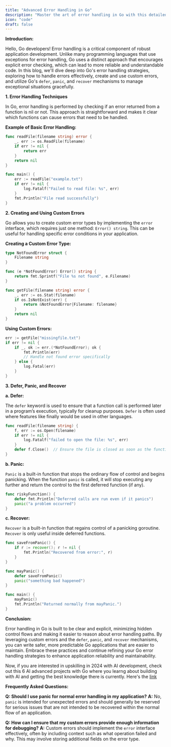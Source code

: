 ```yaml
---
title: "Advanced Error Handling in Go"
description: "Master the art of error handling in Go with this detailed guide. Learn about error handling techniques, how to create and use custom errors, and how to effectively use defer, panic, and recover in your applications."
icon: "code"
draft: false
---
```

**Introduction:**

Hello, Go developers! Error handling is a critical component of robust application development. Unlike many programming languages that use exceptions for error handling, Go uses a distinct approach that encourages explicit error checking, which can lead to more reliable and understandable code. In this blog, we'll dive deep into Go's error handling strategies, exploring how to handle errors effectively, create and use custom errors, and utilize Go's `defer`, `panic`, and `recover` mechanisms to manage exceptional situations gracefully.

**1. Error Handling Techniques**

In Go, error handling is performed by checking if an error returned from a function is nil or not. This approach is straightforward and makes it clear which functions can cause errors that need to be handled.

**Example of Basic Error Handling:**

```go
func readFile(filename string) error {
    _, err := os.ReadFile(filename)
    if err != nil {
        return err
    }
    return nil
}

func main() {
    err := readFile("example.txt")
    if err != nil {
        log.Fatalf("Failed to read file: %s", err)
    }
    fmt.Println("File read successfully")
}
```

**2. Creating and Using Custom Errors**

Go allows you to create custom error types by implementing the `error` interface, which requires just one method: `Error() string`. This can be useful for handling specific error conditions in your application.

**Creating a Custom Error Type:**

```go
type NotFoundError struct {
    Filename string
}

func (e *NotFoundError) Error() string {
    return fmt.Sprintf("File %s not found", e.Filename)
}

func getFile(filename string) error {
    _, err := os.Stat(filename)
    if os.IsNotExist(err) {
        return &NotFoundError{Filename: filename}
    }
    return nil
}
```

**Using Custom Errors:**

```go
err := getFile("missingfile.txt")
if err != nil {
    if _, ok := err.(*NotFoundError); ok {
        fmt.Println(err)
        // Handle not found error specifically
    } else {
        log.Fatal(err)
    }
}
```

**3. Defer, Panic, and Recover**

**a. Defer:**

The `defer` keyword is used to ensure that a function call is performed later in a program’s execution, typically for cleanup purposes. `Defer` is often used where features like finally would be used in other languages.

```go
func readFile(filename string) {
    f, err := os.Open(filename)
    if err != nil {
        log.Fatalf("failed to open the file: %s", err)
    }
    defer f.Close()  // Ensure the file is closed as soon as the function completes
}
```

**b. Panic:**

`Panic` is a built-in function that stops the ordinary flow of control and begins panicking. When the function `panic` is called, it will stop executing any further and return the control to the first deferred function (if any).

```go
func riskyFunction() {
    defer fmt.Println("Deferred calls are run even if it panics")
    panic("a problem occurred")
}
```

**c. Recover:**

`Recover` is a built-in function that regains control of a panicking goroutine. `Recover` is only useful inside deferred functions.

```go
func saveFromPanic() {
    if r := recover(); r != nil {
        fmt.Println("Recovered from error:", r)
    }
}

func mayPanic() {
    defer saveFromPanic()
    panic("something bad happened")
}

func main() {
    mayPanic()
    fmt.Println("Returned normally from mayPanic.")
}
```

**Conclusion:**

Error handling in Go is built to be clear and explicit, minimizing hidden control flows and making it easier to reason about error handling paths. By leveraging custom errors and the `defer`, `panic`, and `recover` mechanisms, you can write safer, more predictable Go applications that are easier to maintain. Embrace these practices and continue refining your Go error handling strategies to enhance application reliability and maintainability.


Now, if you are interested in upskilling in 2024 with AI development, check out this 6 AI advanced projects with Go where you learng about building with AI and getting the best knowledge there is currently. Here's the [link](https://app.gumroad.com/d/c8e54ac9bed47ffc6b46e5fe2786f99d)

**Frequently Asked Questions:**

**Q: Should I use panic for normal error handling in my application?**
**A:** No, `panic` is intended for unexpected errors and should generally be reserved for serious issues that are not intended to be recovered within the normal flow of an application.

**Q: How can I ensure that my custom errors provide enough information for debugging?**
**A:** Custom errors should implement the `error` interface effectively, often by including context such as what operation failed and why. This may involve storing additional fields on the error type.
